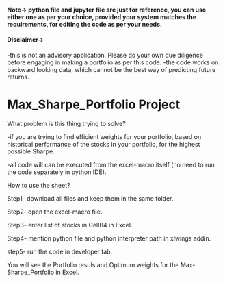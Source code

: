 #### Note-> python file and jupyter file are just for reference, you can use either one as per your choice, provided your system matches the requirements, for editing the code as per your needs.
#### Disclaimer->
-this is not an advisory application. Please do your own due diligence before engaging in making a portfolio as per this code.
-the code works on backward looking data, which cannot be the best way of predicting future returns.


# Max_Sharpe_Portfolio Project
What problem is this thing trying to solve?

-if you are trying to find efficient weights for your portfolio, based on historical performance of the stocks in your portfolio, for the highest possible Sharpe.

-all code will can be executed from the excel-macro itself (no need to run the code separately in python IDE).

How to use the sheet?

Step1- download all files and keep them in the same folder.

Step2- open the excel-macro file.

Step3- enter list of stocks in CellB4 in Excel.

Step4- mention python file and python interpreter path in xlwings addin.

step5- run the code in developer tab.

You will see the Portfolio resuls and Optimum weights for the Max-Sharpe_Portfolio in Excel.

